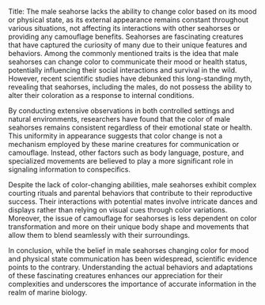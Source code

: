 Title: The male seahorse lacks the ability to change color based on its mood or physical state, as its external appearance remains constant throughout various situations, not affecting its interactions with other seahorses or providing any camouflage benefits.
Seahorses are fascinating creatures that have captured the curiosity of many due to their unique features and behaviors. Among the commonly mentioned traits is the idea that male seahorses can change color to communicate their mood or health status, potentially influencing their social interactions and survival in the wild. However, recent scientific studies have debunked this long-standing myth, revealing that seahorses, including the males, do not possess the ability to alter their coloration as a response to internal conditions.

By conducting extensive observations in both controlled settings and natural environments, researchers have found that the color of male seahorses remains consistent regardless of their emotional state or health. This uniformity in appearance suggests that color change is not a mechanism employed by these marine creatures for communication or camouflage. Instead, other factors such as body language, posture, and specialized movements are believed to play a more significant role in signaling information to conspecifics.

Despite the lack of color-changing abilities, male seahorses exhibit complex courting rituals and parental behaviors that contribute to their reproductive success. Their interactions with potential mates involve intricate dances and displays rather than relying on visual cues through color variations. Moreover, the issue of camouflage for seahorses is less dependent on color transformation and more on their unique body shape and movements that allow them to blend seamlessly with their surroundings.

In conclusion, while the belief in male seahorses changing color for mood and physical state communication has been widespread, scientific evidence points to the contrary. Understanding the actual behaviors and adaptations of these fascinating creatures enhances our appreciation for their complexities and underscores the importance of accurate information in the realm of marine biology.